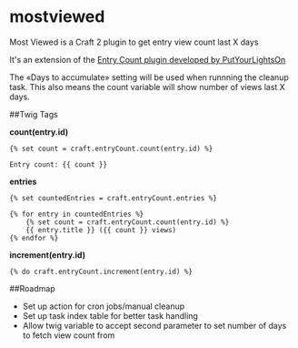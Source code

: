# mostviewed
Most Viewed is a Craft 2 plugin to get entry view count last X days

It's an extension of the [Entry Count plugin developed by PutYourLightsOn](https://github.com/putyourlightson/craft-entry-count)

The «Days to accumulate» setting will be used when runnning the cleanup task. This also means the count variable will show number of views last X days.


##Twig Tags

**count(entry.id)**

	{% set count = craft.entryCount.count(entry.id) %}

	Entry count: {{ count }}

**entries**

	{% set countedEntries = craft.entryCount.entries %}

	{% for entry in countedEntries %}
		{% set count = craft.entryCount.count(entry.id) %}
		{{ entry.title }} ({{ count }} views)
	{% endfor %}

**increment(entry.id)**

	{% do craft.entryCount.increment(entry.id) %}


##Roadmap
* Set up action for cron jobs/manual cleanup
* Set up task index table for better task handling
* Allow twig variable to accept second parameter to set number of days to fetch view count from
